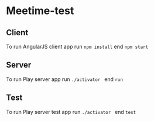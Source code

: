 # Meetime-test

## Client 
To run AngularJS client app run `npm install` end `npm start`

## Server
To run Play server app run `./activator ` end `run`

## Test
To run Play server test app run `./activator ` end `test`
